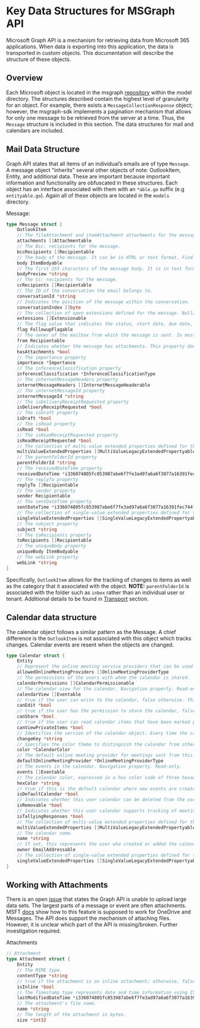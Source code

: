# Key Data Structures for MSGraph API

Microsoft Graph API is a mechanism for retrieving data from Microsoft 365
applications. When data is exporting into this application, the data is
transported in custom objects. This documentation will describe the structure
of these objects.

## Overview
Each Microsoft object is located in the msgraph
[repository](https://github.com/microsoftgraph/msgraph-sdk-go) within the model
directory. The structures described contain the highest level of granularity
for an object. For example, there exists a `MessageCollectionResponse` object;
however, the msgraph-sdk implements a pagination mechanism that allows for only
one message to be retrieved from the server at a time. Thus, the `Message`
structure is included in this section. The data structures for mail and
calendars are included.

## Mail Data Structure

Graph API states that all items of an individual’s emails are of type
`Message`. A message object "inherits" several other objects of note:
OutlookItem, Entity, and additional data. These are important because important
information and functionality are obfuscated in these structures. Each object
has an interface associated with them with an `*able.go` suffix (e.g
`entityable.go`). Again all of these objects are located in the `models`
directory.

Message:

```go
type Message struct {
    OutlookItem
    // The fileAttachment and itemAttachment attachments for the message.
    attachments []Attachmentable
    // The Bcc: recipients for the message.
    bccRecipients []Recipientable
    // The body of the message. It can be in HTML or text format. Find out about safe HTML in a message body.
    body ItemBodyable
    // The first 255 characters of the message body. It is in text format.
    bodyPreview *string
    // The Cc: recipients for the message.
    ccRecipients []Recipientable
    // The ID of the conversation the email belongs to.
    conversationId *string
    // Indicates the position of the message within the conversation.
    conversationIndex []byte
    // The collection of open extensions defined for the message. Nullable.
    extensions []Extensionable
    // The flag value that indicates the status, start date, due date, or completion date for the message.
    flag FollowupFlagable
    // The owner of the mailbox from which the message is sent. In most cases, this value is the same as the sender property, except for sharing or delegation scenarios. The value must correspond to the actual mailbox used. Find out more about setting the from and sender properties of a message.
    from Recipientable
    // Indicates whether the message has attachments. This property doesn't include inline attachments, so if a message contains only inline attachments, this property is false. To verify the existence of inline attachments, parse the body property to look for a src attribute, such as <IMG src='cid:image001.jpg@01D26CD8.6C05F070'>.
    hasAttachments *bool
    // The importance property
    importance *Importance
    // The inferenceClassification property
    inferenceClassification *InferenceClassificationType
    // The internetMessageHeaders property
    internetMessageHeaders []InternetMessageHeaderable
    // The internetMessageId property
    internetMessageId *string
    // The isDeliveryReceiptRequested property
    isDeliveryReceiptRequested *bool
    // The isDraft property
    isDraft *bool
    // The isRead property
    isRead *bool
    // The isReadReceiptRequested property
    isReadReceiptRequested *bool
    // The collection of multi-value extended properties defined for the message. Nullable.
    multiValueExtendedProperties []MultiValueLegacyExtendedPropertyable
    // The parentFolderId property
    parentFolderId *string
    // The receivedDateTime property
    receivedDateTime *i336074805fc853987abe6f7fe3ad97a6a6f3077a16391fec744f671a015fbd7e.Time
    // The replyTo property
    replyTo []Recipientable
    // The sender property
    sender Recipientable
    // The sentDateTime property
    sentDateTime *i336074805fc853987abe6f7fe3ad97a6a6f3077a16391fec744f671a015fbd7e.Time
    // The collection of single-value extended properties defined for the message. Nullable.
    singleValueExtendedProperties []SingleValueLegacyExtendedPropertyable
    // The subject property
    subject *string
    // The toRecipients property
    toRecipients []Recipientable
    // The uniqueBody property
    uniqueBody ItemBodyable
    // The webLink property
    webLink *string
}
```

Specifically, `OutlookItem` allows for the tracking of changes to items as well
as the category that it associated with the object. **NOTE:** `parentFolderId`
is associated with the folder such as `inbox` rather than an individual user or
tenant. Additional details to be found in [Transport](msgraphTransport.md)
section.

## Calendar data structure

The calendar object follows a similar pattern as the Message. A chief
difference is the `OutlookItem` is not associated with this object which tracks
changes. Calendar events are resent when the objects are changed.

```go
type Calendar struct {
    Entity
    // Represent the online meeting service providers that can be used to create online meetings in this calendar. Possible values are: unknown, skypeForBusiness, skypeForConsumer, teamsForBusiness.
    allowedOnlineMeetingProviders []OnlineMeetingProviderType
    // The permissions of the users with whom the calendar is shared.
    calendarPermissions []CalendarPermissionable
    // The calendar view for the calendar. Navigation property. Read-only.
    calendarView []Eventable
    // true if the user can write to the calendar, false otherwise. This property is true for the user who created the calendar. This property is also true for a user who has been shared a calendar and granted write access.
    canEdit *bool
    // true if the user has the permission to share the calendar, false otherwise. Only the user who created the calendar can share it.
    canShare *bool
    // true if the user can read calendar items that have been marked private, false otherwise.
    canViewPrivateItems *bool
    // Identifies the version of the calendar object. Every time the calendar is changed, changeKey changes as well. This allows Exchange to apply changes to the correct version of the object. Read-only.
    changeKey *string
    // Specifies the color theme to distinguish the calendar from other calendars in a UI. The property values are: auto, lightBlue, lightGreen, lightOrange, lightGray, lightYellow, lightTeal, lightPink, lightBrown, lightRed, maxColor.
    color *CalendarColor
    // The default online meeting provider for meetings sent from this calendar. Possible values are: unknown, skypeForBusiness, skypeForConsumer, teamsForBusiness.
    defaultOnlineMeetingProvider *OnlineMeetingProviderType
    // The events in the calendar. Navigation property. Read-only.
    events []Eventable
    // The calendar color, expressed in a hex color code of three hexadecimal values, each ranging from 00 to FF and representing the red, green, or blue components of the color in the RGB color space. If the user has never explicitly set a color for the calendar, this property is empty. Read-only.
    hexColor *string
    // true if this is the default calendar where new events are created by default, false otherwise.
    isDefaultCalendar *bool
    // Indicates whether this user calendar can be deleted from the user mailbox.
    isRemovable *bool
    // Indicates whether this user calendar supports tracking of meeting responses. Only meeting invites sent from users' primary calendars support tracking of meeting responses.
    isTallyingResponses *bool
    // The collection of multi-value extended properties defined for the calendar. Read-only. Nullable.
    multiValueExtendedProperties []MultiValueLegacyExtendedPropertyable
    // The calendar name.
    name *string
    // If set, this represents the user who created or added the calendar. For a calendar that the user created or added, the owner property is set to the user. For a calendar shared with the user, the owner property is set to the person who shared that calendar with the user.
    owner EmailAddressable
    // The collection of single-value extended properties defined for the calendar. Read-only. Nullable.
    singleValueExtendedProperties []SingleValueLegacyExtendedPropertyable
}
```

## Working with Attachments

There is an open
[issue](https://github.com/microsoftgraph/msgraph-sdk-go-core/issues/12) that
states the Graph API is unable to upload large data sets. The largest parts of
a message or event are often attachments. MSFT
[docs](https://docs.microsoft.com/en-us/graph/sdks/large-file-upload?tabs=csharp)
show how to this feature is supposed to work for OneDrive and Messages. The API
does support the mechanism of attaching files. However, it is unclear which
part of the API is missing/broken. Further investigation required.

Attachments
```go
// Attachment
type Attachment struct {
    Entity
    // The MIME type.
    contentType *string
    // true if the attachment is an inline attachment; otherwise, false.
    isInline *bool
    // The Timestamp type represents date and time information using ISO 8601 format and is always in UTC time. For example, midnight UTC on Jan 1, 2014 is 2014-01-01T00:00:00Z
    lastModifiedDateTime *i336074805fc853987abe6f7fe3ad97a6a6f3077a16391fec744f671a015fbd7e.Time
    // The attachment's file name.
    name *string
    // The length of the attachment in bytes.
    size *int32
```
